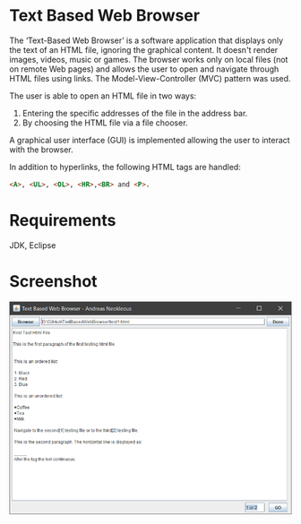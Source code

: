 # Text Based Web Browser
The ‘Text-Based Web Browser’ is a software application that displays only the text of an HTML file, ignoring the graphical content. It  doesn't render images, videos, music or games. The browser works only on local files (not on remote Web pages) and allows the user to open and navigate through HTML files using links. The Model-View-Controller (MVC) pattern was used.

The user is able to open an HTML file in two ways: 
1) Entering the specific addresses of the file in the address bar.
2) By choosing the HTML file via a file chooser.

A graphical user interface (GUI) is implemented allowing the user to interact with the browser.

In addition to hyperlinks, the following HTML tags are handled:
  ```html
<A>, <UL>, <OL>, <HR>,<BR> and <P>.
```

# Requirements 
JDK, Eclipse 

# Screenshot
<img src="/figures/view.png">
